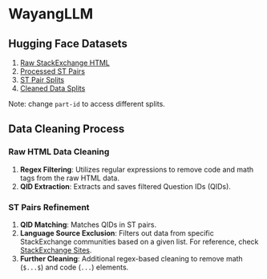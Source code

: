 # WayangLLM

## Hugging Face Datasets
1. [Raw StackExchange HTML](https://huggingface.co/datasets/HuggingFaceH4/stack-exchange-preferences)
2. [Processed ST Pairs](https://huggingface.co/datasets/lvwerra/stack-exchange-paired)
3. [ST Pair Splits](https://huggingface.co/datasets/IndonesiaAI/stackexchange-paired-part-0-revision)
4. [Cleaned Data Splits](https://huggingface.co/datasets/IndonesiaAI/cleaned-data-split-0)

Note: change `part-id` to access different splits. 

## Data Cleaning Process

### Raw HTML Data Cleaning
1. **Regex Filtering**: Utilizes regular expressions to remove code and math tags from the raw HTML data.
2. **QID Extraction**: Extracts and saves filtered Question IDs (QIDs).

### ST Pairs Refinement
1. **QID Matching**: Matches QIDs in ST pairs.
2. **Language Source Exclusion**: Filters out data from specific StackExchange communities based on a given list. For reference, check [StackExchange Sites](https://stackexchange.com/sites).
3. **Further Cleaning**: Additional regex-based cleaning to remove math (`$...$`) and code (```...```) elements.
   
